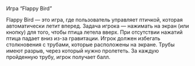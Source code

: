 Игра “Flappy Bird”

Flappy Bird —  это игра, где пользователь управляет птичкой, которая автоматически летит вперед. Задача игрока — нажимать на экран (или кнопку) для того, чтобы птица летела вверх. При отсутствии нажатий птица падает вниз из-за гравитации. Игрок должен избегать столкновения с трубами, которые расположены на экране. Трубы имеют разрыв, через который нужно пролететь. За каждую пройденную трубу, игрок получает балл.